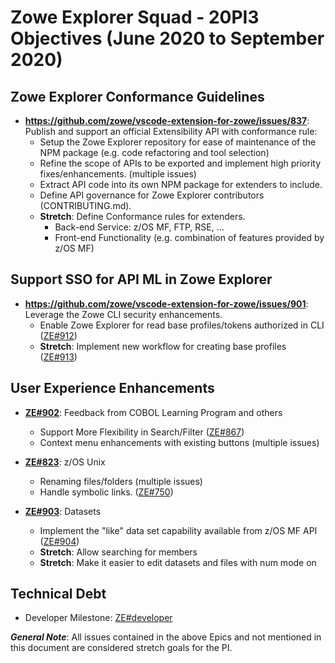 # Zowe Explorer Squad - 20PI3 Objectives (June 2020 to September 2020)

## Zowe Explorer Conformance Guidelines

* **https://github.com/zowe/vscode-extension-for-zowe/issues/837**: Publish and support an official Extensibility API with conformance rule:
  - Setup the Zowe Explorer repository for ease of maintenance of the NPM package (e.g. code refactoring and tool selection)
  - Refine the scope of APIs to be exported and implement high priority fixes/enhancements. (multiple issues)
  - Extract API code into its own NPM package for extenders to include.
  - Define API governance for Zowe Explorer contributors (CONTRIBUTING.md).
  - **Stretch**: Define Conformance rules for extenders.
    - Back-end Service: z/OS MF, FTP, RSE, ...
    - Front-end Functionality (e.g. combination of features provided by z/OS MF)

## Support SSO for API ML in Zowe Explorer

* **https://github.com/zowe/vscode-extension-for-zowe/issues/901**: Leverage the Zowe CLI security enhancements.
  - Enable Zowe Explorer for read base profiles/tokens authorized in CLI ([ZE#912](https://github.com/zowe/vscode-extension-for-zowe/issues/912))
  - **Stretch**: Implement new workflow for creating base profiles ([ZE#913](https://github.com/zowe/vscode-extension-for-zowe/issues/913))

## User Experience Enhancements

* **[ZE#902](https://github.com/zowe/vscode-extension-for-zowe/issues/902)**: Feedback from COBOL Learning Program and others
  - Support More Flexibility in Search/Filter ([ZE#867](https://github.com/zowe/vscode-extension-for-zowe/issues/867))
  - Context menu enhancements with existing buttons (multiple issues)

* **[ZE#823](https://github.com/zowe/vscode-extension-for-zowe/issues/823)**: z/OS Unix
  - Renaming files/folders (multiple issues)
  - Handle symbolic links. ([ZE#750](https://github.com/zowe/vscode-extension-for-zowe/issues/750))

* **[ZE#903](https://github.com/zowe/vscode-extension-for-zowe/issues/903)**: Datasets
  - Implement the "like" data set capability available from z/OS MF API ([ZE#904](https://github.com/zowe/vscode-extension-for-zowe/issues/904))
  - **Stretch**: Allow searching for members
  - **Stretch**: Make it easier to edit datasets and files with num mode on

## Technical Debt
  - Developer Milestone: [ZE#developer](https://github.com/zowe/vscode-extension-for-zowe/milestone/33)

***General Note***: All issues contained in the above Epics and not mentioned in this document are considered stretch goals for the PI.